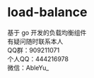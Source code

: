 <!--
 * @Descripttion:
 * @Author: weihaoyu
-->

# load-balance

基于 go 开发的负载均衡组件
<br>
有疑问随时联系本人
<br>
QQ群：909211071
<br>
个人QQ：444216978
<br>
微信：AbleYu_
